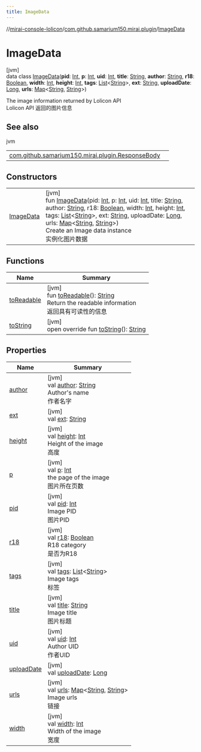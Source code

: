 ```yaml
---
title: ImageData
---
```

//[mirai-console-lolicon](../../../index.html)/[com.github.samarium150.mirai.plugin](../index.html)/[ImageData](index.html)



# ImageData



[jvm]\
data class [ImageData](index.html)(**pid**: [Int](https://kotlinlang.org/api/latest/jvm/stdlib/kotlin/-int/index.html), **p**: [Int](https://kotlinlang.org/api/latest/jvm/stdlib/kotlin/-int/index.html), **uid**: [Int](https://kotlinlang.org/api/latest/jvm/stdlib/kotlin/-int/index.html), **title**: [String](https://kotlinlang.org/api/latest/jvm/stdlib/kotlin/-string/index.html), **author**: [String](https://kotlinlang.org/api/latest/jvm/stdlib/kotlin/-string/index.html), **r18**: [Boolean](https://kotlinlang.org/api/latest/jvm/stdlib/kotlin/-boolean/index.html), **width**: [Int](https://kotlinlang.org/api/latest/jvm/stdlib/kotlin/-int/index.html), **height**: [Int](https://kotlinlang.org/api/latest/jvm/stdlib/kotlin/-int/index.html), **tags**: [List](https://kotlinlang.org/api/latest/jvm/stdlib/kotlin.collections/-list/index.html)<[String](https://kotlinlang.org/api/latest/jvm/stdlib/kotlin/-string/index.html)>, **ext**: [String](https://kotlinlang.org/api/latest/jvm/stdlib/kotlin/-string/index.html), **uploadDate**: [Long](https://kotlinlang.org/api/latest/jvm/stdlib/kotlin/-long/index.html), **urls**: [Map](https://kotlinlang.org/api/latest/jvm/stdlib/kotlin.collections/-map/index.html)<[String](https://kotlinlang.org/api/latest/jvm/stdlib/kotlin/-string/index.html), [String](https://kotlinlang.org/api/latest/jvm/stdlib/kotlin/-string/index.html)>)

The image information returned by Lolicon API <br> Lolicon API 返回的图片信息



## See also


jvm

| | |
|---|---|
| [com.github.samarium150.mirai.plugin.ResponseBody](../-response-body/index.html) |  |



## Constructors


| | |
|---|---|
| [ImageData](-image-data.html) | [jvm]<br>fun [ImageData](-image-data.html)(pid: [Int](https://kotlinlang.org/api/latest/jvm/stdlib/kotlin/-int/index.html), p: [Int](https://kotlinlang.org/api/latest/jvm/stdlib/kotlin/-int/index.html), uid: [Int](https://kotlinlang.org/api/latest/jvm/stdlib/kotlin/-int/index.html), title: [String](https://kotlinlang.org/api/latest/jvm/stdlib/kotlin/-string/index.html), author: [String](https://kotlinlang.org/api/latest/jvm/stdlib/kotlin/-string/index.html), r18: [Boolean](https://kotlinlang.org/api/latest/jvm/stdlib/kotlin/-boolean/index.html), width: [Int](https://kotlinlang.org/api/latest/jvm/stdlib/kotlin/-int/index.html), height: [Int](https://kotlinlang.org/api/latest/jvm/stdlib/kotlin/-int/index.html), tags: [List](https://kotlinlang.org/api/latest/jvm/stdlib/kotlin.collections/-list/index.html)<[String](https://kotlinlang.org/api/latest/jvm/stdlib/kotlin/-string/index.html)>, ext: [String](https://kotlinlang.org/api/latest/jvm/stdlib/kotlin/-string/index.html), uploadDate: [Long](https://kotlinlang.org/api/latest/jvm/stdlib/kotlin/-long/index.html), urls: [Map](https://kotlinlang.org/api/latest/jvm/stdlib/kotlin.collections/-map/index.html)<[String](https://kotlinlang.org/api/latest/jvm/stdlib/kotlin/-string/index.html), [String](https://kotlinlang.org/api/latest/jvm/stdlib/kotlin/-string/index.html)>)<br>Create an Image data instance <br> 实例化图片数据 |


## Functions


| Name | Summary |
|---|---|
| [toReadable](to-readable.html) | [jvm]<br>fun [toReadable](to-readable.html)(): [String](https://kotlinlang.org/api/latest/jvm/stdlib/kotlin/-string/index.html)<br>Return the readable information <br> 返回具有可读性的信息 |
| [toString](to-string.html) | [jvm]<br>open override fun [toString](to-string.html)(): [String](https://kotlinlang.org/api/latest/jvm/stdlib/kotlin/-string/index.html) |


## Properties


| Name | Summary |
|---|---|
| [author](author.html) | [jvm]<br>val [author](author.html): [String](https://kotlinlang.org/api/latest/jvm/stdlib/kotlin/-string/index.html)<br>Author's name <br> 作者名字 |
| [ext](ext.html) | [jvm]<br>val [ext](ext.html): [String](https://kotlinlang.org/api/latest/jvm/stdlib/kotlin/-string/index.html) |
| [height](height.html) | [jvm]<br>val [height](height.html): [Int](https://kotlinlang.org/api/latest/jvm/stdlib/kotlin/-int/index.html)<br>Height of the image <br> 高度 |
| [p](p.html) | [jvm]<br>val [p](p.html): [Int](https://kotlinlang.org/api/latest/jvm/stdlib/kotlin/-int/index.html)<br>the page of the image <br> 图片所在页数 |
| [pid](pid.html) | [jvm]<br>val [pid](pid.html): [Int](https://kotlinlang.org/api/latest/jvm/stdlib/kotlin/-int/index.html)<br>Image PID <br> 图片PID |
| [r18](r18.html) | [jvm]<br>val [r18](r18.html): [Boolean](https://kotlinlang.org/api/latest/jvm/stdlib/kotlin/-boolean/index.html)<br>R18 category <br> 是否为R18 |
| [tags](tags.html) | [jvm]<br>val [tags](tags.html): [List](https://kotlinlang.org/api/latest/jvm/stdlib/kotlin.collections/-list/index.html)<[String](https://kotlinlang.org/api/latest/jvm/stdlib/kotlin/-string/index.html)><br>Image tags <br> 标签 |
| [title](title.html) | [jvm]<br>val [title](title.html): [String](https://kotlinlang.org/api/latest/jvm/stdlib/kotlin/-string/index.html)<br>Image title <br> 图片标题 |
| [uid](uid.html) | [jvm]<br>val [uid](uid.html): [Int](https://kotlinlang.org/api/latest/jvm/stdlib/kotlin/-int/index.html)<br>Author UID <br> 作者UID |
| [uploadDate](upload-date.html) | [jvm]<br>val [uploadDate](upload-date.html): [Long](https://kotlinlang.org/api/latest/jvm/stdlib/kotlin/-long/index.html) |
| [urls](urls.html) | [jvm]<br>val [urls](urls.html): [Map](https://kotlinlang.org/api/latest/jvm/stdlib/kotlin.collections/-map/index.html)<[String](https://kotlinlang.org/api/latest/jvm/stdlib/kotlin/-string/index.html), [String](https://kotlinlang.org/api/latest/jvm/stdlib/kotlin/-string/index.html)><br>Image urls <br> 链接 |
| [width](width.html) | [jvm]<br>val [width](width.html): [Int](https://kotlinlang.org/api/latest/jvm/stdlib/kotlin/-int/index.html)<br>Width of the image <br> 宽度 |

